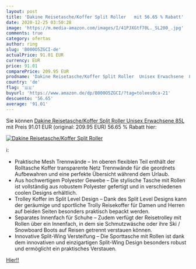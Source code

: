 ```yaml
---
layout: post
title: 'Dakine Reisetasche/Koffer Split Roller   mit 56.65 % Rabatt'
date: 2020-12-25 03:50:28
image: 'https://m.media-amazon.com/images/I/41PJXGtf70L._SL200_.jpg'
comments: true
category: ofertas
author: ring
slug: 'B000O5ZGCI-de'
actualPrice: 91.01 EUR
currency: EUR
price: 91.01
comparePrice: 209.95 EUR
prodname: 'Dakine Reisetasche/Koffer Split Roller  Unisex Erwachsene  85L'
country: 'de'
flag: '🇩🇪'
buyurl: 'https://www.amazon.de/dp/B000O5ZGCI/?tag=tolees0ca-21'
descuento: '56.65'
average: '91.01'
---
```


Sie können [Dakine Reisetasche/Koffer Split Roller  Unisex Erwachsene  85L](https://www.amazon.de/dp/B000O5ZGCI/?tag=tolees0ca-21) mit Preis 91.01 EUR (original: 209.95 EUR) 56.65 % Rabatt hier:

[![Dakine Reisetasche/Koffer Split Roller  ](https://m.media-amazon.com/images/I/41PJXGtf70L._SL200_.jpg)](https://www.amazon.de/dp/B000O5ZGCI/?tag=tolees0ca-21)

ℹ️:

- Praktische Mesh Trennwände – Im oberen flexiblen Teil enthält der Rolltasche Koffer transparente Netz Trennwände für die geordnets Aufbewahren und eine perfekte Übersicht während dem Urlaub.
- Aus hochwertigem Polyester Gewebe – Die stylische Tasche mit Rollen ist vollständig aus robustem Polyester gefertigt und in verschiedenen coolen Designs erhältlich.
- Trolley Koffer im Split Level Design – Dank des Split Level Designs kann der geräumige und sportliche Trolly Reisekoffer für Damen und Herren auf beiden Seiten besonders praktisch bepackt werden.
- Separates Innenfach für Schuhe – Zudem verfügt der Reisetrolley mit Rollen über ein Innenfach, in dem sie Schmutzwäsche oder ihre Ski / Snowboard Boots auf Reisen getrennt verstauen können.
- Innovative Split-Wing Versteifung – Die Sporttasche mit Rollen ist dank dem innovativen und einzigartigen Split-Wing Design besonders robust und ermöglicht ein praktisches Verstauen.

[Hier!!](https://www.amazon.de/dp/B000O5ZGCI/?tag=tolees0ca-21)
